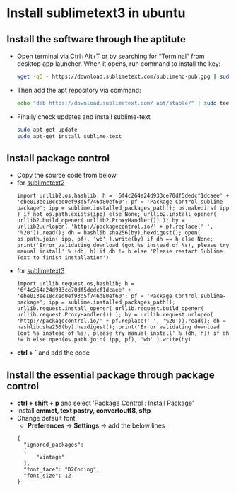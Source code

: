 Install sublimetext3 in ubuntu
==============================


## Install the software through the aptitute
+ Open terminal via Ctrl+Alt+T or by searching for “Terminal” from desktop app launcher. When it opens, run command to install the key:
  ```bash
  wget -qO - https://download.sublimetext.com/sublimehq-pub.gpg | sudo apt-key add -
  ```


+ Then add the apt repository via command:
  ```bash
  echo "deb https://download.sublimetext.com/ apt/stable/" | sudo tee /etc/apt/sources.list.d/sublime-text.list
  ```


+ Finally check updates and install sublime-text
  ```bash
  sudo apt-get update
  sudo apt-get install sublime-text
  ```

## Install package control
+ Copy the source code from below
+ for [sublimetext2](https://packagecontrol.io/installation#st2)
  ```
  import urllib2,os,hashlib; h = '6f4c264a24d933ce70df5dedcf1dcaee' + 'ebe013ee18cced0ef93d5f746d80ef60'; pf = 'Package Control.sublime-package'; ipp = sublime.installed_packages_path(); os.makedirs( ipp ) if not os.path.exists(ipp) else None; urllib2.install_opener( urllib2.build_opener( urllib2.ProxyHandler()) ); by = urllib2.urlopen( 'http://packagecontrol.io/' + pf.replace(' ', '%20')).read(); dh = hashlib.sha256(by).hexdigest(); open( os.path.join( ipp, pf), 'wb' ).write(by) if dh == h else None; print('Error validating download (got %s instead of %s), please try manual install' % (dh, h) if dh != h else 'Please restart Sublime Text to finish installation')
  ```
+ for [sublimetext3](https://packagecontrol.io/installation#st3)
  ```
  import urllib.request,os,hashlib; h = '6f4c264a24d933ce70df5dedcf1dcaee' + 'ebe013ee18cced0ef93d5f746d80ef60'; pf = 'Package Control.sublime-package'; ipp = sublime.installed_packages_path(); urllib.request.install_opener( urllib.request.build_opener( urllib.request.ProxyHandler()) ); by = urllib.request.urlopen( 'http://packagecontrol.io/' + pf.replace(' ', '%20')).read(); dh = hashlib.sha256(by).hexdigest(); print('Error validating download (got %s instead of %s), please try manual install' % (dh, h)) if dh != h else open(os.path.join( ipp, pf), 'wb' ).write(by)
  ```
+ **ctrl + `** and add the code


## Install the essential package through package control
+ **ctrl + shift + p** and select 'Package Control : Install Package'
+ Install **emmet, text pastry, convertoutf8, sftp**
+ Change default font
  - **Preferences** -> **Settings** -> add the below lines
  ```
  {
  	"ignored_packages":
  	[
  		"Vintage"
  	],
  	"font_face": "D2Coding",
  	"font_size": 12
  }
  ```
